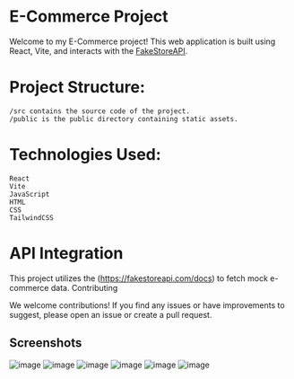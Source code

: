 # E-Commerce Project

Welcome to my E-Commerce project! This web application is built using React, Vite, and interacts with the [FakeStoreAPI](https://fakestoreapi.com/docs).

# Project Structure:

    /src contains the source code of the project.
    /public is the public directory containing static assets.

# Technologies Used:

    React
    Vite
    JavaScript
    HTML
    CSS
	TailwindCSS

# API Integration

This project utilizes the (https://fakestoreapi.com/docs) to fetch mock e-commerce data.
Contributing

We welcome contributions! If you find any issues or have improvements to suggest, please open an issue or create a pull request.

## Screenshots
![image](https://github.com/arwadoha/Ecommerce-React-Project/assets/135133177/5790eb10-467e-4694-86c3-4fb855a31054)
![image](https://github.com/arwadoha/Ecommerce-React-Project/assets/135133177/ded70d4c-eb1a-4c63-827c-4ecb1555cd0b)
![image](https://github.com/arwadoha/Ecommerce-React-Project/assets/135133177/0cd8d905-b9a9-4f5f-ad53-fb10be77acc0)
![image](https://github.com/arwadoha/Ecommerce-React-Project/assets/135133177/c7fef390-847a-4d81-abc7-8c4574263a5e)
![image](https://github.com/arwadoha/Ecommerce-React-Project/assets/135133177/953b385f-01e0-477c-8fd2-ec8ba819c0d9)
![image](https://github.com/arwadoha/Ecommerce-React-Project/assets/135133177/269897bb-1559-4e37-a566-89b50a606aae)







